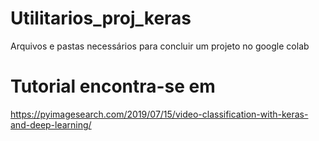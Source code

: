 # Utilitarios_proj_keras
Arquivos e pastas necessários para concluir um projeto no google colab

# Tutorial encontra-se em
https://pyimagesearch.com/2019/07/15/video-classification-with-keras-and-deep-learning/
